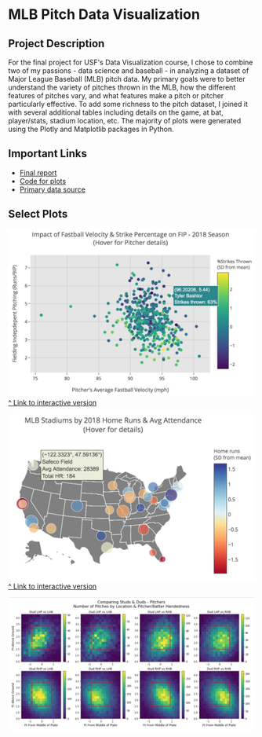 # MLB Pitch Data Visualization

## Project Description
For the final project for USF's Data Visualization course, I chose to combine two of my passions - data science and baseball - in analyzing a dataset of Major League Baseball (MLB) pitch data. My primary goals were to better understand the variety of pitches thrown in the MLB, how the different features of pitches vary, and what features make a pitch or pitcher particularly effective. To add some richness to the pitch dataset, I joined it with several additional tables including details on the game, at bat, player/stats, stadium location, etc. The majority of plots were generated using the Plotly and Matplotlib packages in Python.

## Important Links
 - [Final report](final_project_evan_calkins.pdf)
 - [Code for plots](final_project_ecalkins.ipynb)
 - [Primary data source](https://www.kaggle.com/pschale/mlb-pitch-data-20152018#pitches.csv)

## Select Plots
![](select_plots/FIP_Velocity_Strike_Scatter.JPG)
[^ Link to interactive version](https://plot.ly/~ecalkins/102/impact-of-fastball-velocity-strike-percentage-on-fip-2018-season)



![](select_plots/Stadium_HR_Attendance_Map.JPG)
[^ Link to interactive version](https://plot.ly/~ecalkins/106/mlb-stadiums-by-2018-home-runs-avg-attendance-hover-for-attendance-numbers)



![](select_plots/Studs_Duds_Location_Heatmap.JPG)
